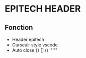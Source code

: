 # EPITECH HEADER

## Fonction

* Header epitech
* Curseuir style vscode
* Auto close {} [] () '' ""
